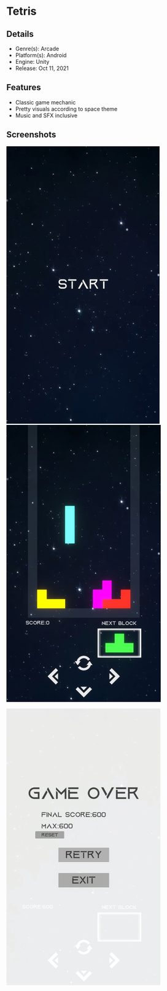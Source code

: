 # Tetris

## Details
* Genre(s): Arcade  
* Platform(s): Android
* Engine: Unity
* Release:  Oct 11, 2021

## Features
* Classic game mechanic
* Pretty visuals according to space theme
* Music and SFX inclusive

## Screenshots

<img src="/Screenshots/1.jpg"/> <img src="/Screenshots/2.jpg"/> 

<img src="/Screenshots/3.jpg"/>